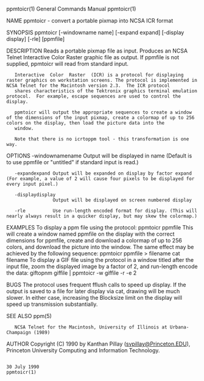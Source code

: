 ppmtoicr(1)                                                                              General Commands Manual                                                                              ppmtoicr(1)

NAME
       ppmtoicr - convert a portable pixmap into NCSA ICR format

SYNOPSIS
       ppmtoicr [-windowname name] [-expand expand] [-display display] [-rle] [ppmfile]

DESCRIPTION
       Reads a portable pixmap file as input.  Produces an NCSA Telnet Interactive Color Raster graphic file as output.  If ppmfile is not supplied, ppmtoicr will read from standard input.

       Interactive  Color  Raster  (ICR) is a protocol for displaying raster graphics on workstation screens. The protocol is implemented in NCSA Telnet for the Macintosh version 2.3.  The ICR protocol
       shares characteristics of the Tektronix graphics terminal emulation protocol.  For example, escape sequences are used to control the display.

       ppmtoicr will output the appropriate sequences to create a window of the dimensions of the input pixmap, create a colormap of up to 256 colors on the display, then load the picture data into the
       window.

       Note that there is no icrtoppm tool - this transformation is one way.

OPTIONS
       -windownamename
                     Output will be displayed in name (Default is to use ppmfile or "untitled" if standard input is read.)

       -expandexpand Output will be expanded on display by factor expand (For example, a value of 2 will cause four pixels to be displayed for every input pixel.)

       -displaydisplay
                     Output will be displayed on screen numbered display

       -rle          Use run-length encoded format for display. (This will nearly always result in a quicker display, but may skew the colormap.)

EXAMPLES
       To display a ppm file using the protocol:
           ppmtoicr ppmfile
       This  will create a window named ppmfile on the display with the correct dimensions for ppmfile, create and download a colormap of up to 256 colors, and download the picture into the window. The
       same effect may be achieved by the following sequence:
           ppmtoicr ppmfile > filename
           cat filename
       To display a GIF file using the protocol in a window titled after the input file, zoom the displayed image by a factor of 2, and run-length encode the data:
           giftopnm giffile | ppmtoicr -w giffile -r -e 2

BUGS
       The protocol uses frequent fflush calls to speed up display. If the output is saved to a file for later display via cat, drawing will be much slower. In either  case,  increasing  the  Blocksize
       limit on the display will speed up transmission substantially.

SEE ALSO
       ppm(5)

       NCSA Telnet for the Macintosh, University of Illinois at Urbana-Champaign (1989)

AUTHOR
       Copyright (C) 1990 by Kanthan Pillay (svpillay@Princeton.EDU), Princeton University Computing and Information Technology.

                                                                                               30 July 1990                                                                                   ppmtoicr(1)
